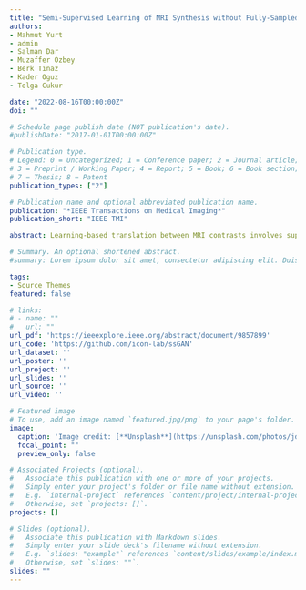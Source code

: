 ```yaml
---
title: "Semi-Supervised Learning of MRI Synthesis without Fully-Sampled Ground Truths"
authors:
- Mahmut Yurt
- admin
- Salman Dar
- Muzaffer Ozbey
- Berk Tınaz
- Kader Oguz
- Tolga Cukur

date: "2022-08-16T00:00:00Z"
doi: ""

# Schedule page publish date (NOT publication's date).
#publishDate: "2017-01-01T00:00:00Z"

# Publication type.
# Legend: 0 = Uncategorized; 1 = Conference paper; 2 = Journal article;
# 3 = Preprint / Working Paper; 4 = Report; 5 = Book; 6 = Book section;
# 7 = Thesis; 8 = Patent
publication_types: ["2"]

# Publication name and optional abbreviated publication name.
publication: "*IEEE Transactions on Medical Imaging*"
publication_short: "IEEE TMI"

abstract: Learning-based translation between MRI contrasts involves supervised deep models trained using high-quality source- and target-contrast images derived from fully-sampled acquisitions, which might be difficult to collect under limitations on scan costs or time. To facilitate curation of training sets, here we introduce the first semi-supervised model for MRI contrast translation (ssGAN) that can be trained directly using undersampled k-space data. To enable semi-supervised learning on undersampled data, ssGAN introduces novel multi-coil losses in image, k-space, and adversarial domains. The multi-coil losses are selectively enforced on acquired k-space samples unlike traditional losses in single-coil synthesis models. Comprehensive experiments on retrospectively undersampled multi-contrast brain MRI datasets are provided. Our results demonstrate that ssGAN yields on par performance to a supervised model, while outperforming single-coil models trained on coil-combined magnitude images. It also outperforms cascaded reconstruction-synthesis models where a supervised synthesis model is trained following self-supervised reconstruction of undersampled data. Thus, ssGAN holds great promise to improve the feasibility of learning-based multi-contrast MRI synthesis.

# Summary. An optional shortened abstract.
#summary: Lorem ipsum dolor sit amet, consectetur adipiscing elit. Duis posuere tellus ac convallis placerat. Proin tincidunt magna sed ex sollicitudin condimentum.

tags:
- Source Themes
featured: false

# links:
# - name: ""
#   url: ""
url_pdf: 'https://ieeexplore.ieee.org/abstract/document/9857899'
url_code: 'https://github.com/icon-lab/ssGAN'
url_dataset: ''
url_poster: ''
url_project: ''
url_slides: ''
url_source: ''
url_video: ''

# Featured image
# To use, add an image named `featured.jpg/png` to your page's folder. 
image:
  caption: 'Image credit: [**Unsplash**](https://unsplash.com/photos/jdD8gXaTZsc)'
  focal_point: ""
  preview_only: false

# Associated Projects (optional).
#   Associate this publication with one or more of your projects.
#   Simply enter your project's folder or file name without extension.
#   E.g. `internal-project` references `content/project/internal-project/index.md`.
#   Otherwise, set `projects: []`.
projects: []

# Slides (optional).
#   Associate this publication with Markdown slides.
#   Simply enter your slide deck's filename without extension.
#   E.g. `slides: "example"` references `content/slides/example/index.md`.
#   Otherwise, set `slides: ""`.
slides: ""
---
```


